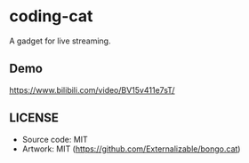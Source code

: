 # coding-cat

A gadget for live streaming.

## Demo
https://www.bilibili.com/video/BV15v411e7sT/

## LICENSE

- Source code: MIT
- Artwork: MIT (https://github.com/Externalizable/bongo.cat)
